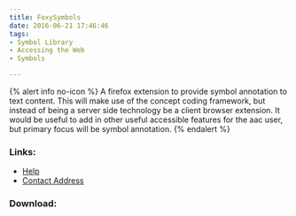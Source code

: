 ```yaml
---
title: FoxySymbols
date: 2016-06-21 17:46:46
tags: 
- Symbol Library
- Accessing the Web
- Symbols

---
```


{% alert info no-icon %}
A firefox extension to provide symbol annotation to text content. This will make use of the concept coding framework, but instead of being a server side technology be a client browser extension. It would be useful to add in other useful accessible features for the aac user, but primary focus will be symbol annotation.
{% endalert %}

<!-- more -->



### Links:
- <a href="http://www.oatsoft.org/Software/foxysymbols/help">Help</a>
- <a href="mailto:andy.judson@gmail.com">Contact Address</a>

### Download:  